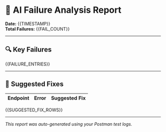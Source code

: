 # 🧠 AI Failure Analysis Report

**Date:** {{TIMESTAMP}}  
**Total Failures:** {{FAIL_COUNT}}

---

## 🔍 Key Failures
{{FAILURE_ENTRIES}}

---

## 🧠 Suggested Fixes

| Endpoint | Error | Suggested Fix |
|----------|-------|----------------|
{{SUGGESTED_FIX_ROWS}}

---

_This report was auto-generated using your Postman test logs._